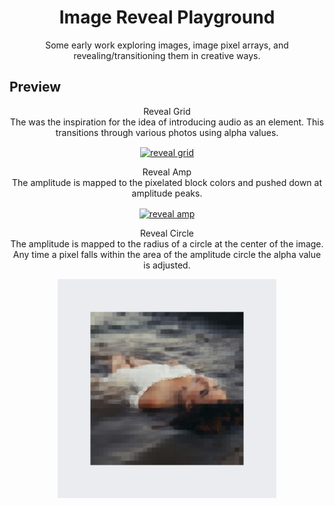 <!-- DISPLAY 2 -->
<h1 align="center">Image Reveal Playground</h1>

<p align="center">
  Some early work exploring images, image pixel arrays, and revealing/transitioning them in creative ways. 
</p>

## Preview
<p align="center">
  Reveal Grid<br>The was the inspiration for the idea of introducing audio as an element. This transitions through various photos using alpha values. 
</p>
<p align="center">
  <a href="https://github.com/yahirRendon/creative_coding/tree/main/processing/audio_projects/image_reveal/image_reveal_grid/imageRevealGrid.pde">
    <img alt="reveal grid"
       align="center" 
       width="350"      
       src="https://github.com/yahirRendon/creative_coding/blob/main/processing/audio_projects/image_reveal/data/image-reveal-grid.gif" 
    />
  </a>
</p>


<p align="center">
  Reveal Amp<br>The amplitude is mapped to the pixelated block colors and pushed down at amplitude peaks.
</p>
<p align="center">
  <a href="https://github.com/yahirRendon/creative_coding/blob/main/processing/audio_projects/image_reveal/image_reveal_amp/imageRevealAmp.pde">
    <img alt="reveal amp"
       align="center" 
       width="350"      
       src="https://github.com/yahirRendon/creative_coding/blob/main/processing/audio_projects/image_reveal/data/image-reveal-amp.gif" 
    />
  </a>
</p>

<p align="center">
  Reveal Circle<br>The amplitude is mapped to the radius of a circle at the center of the image. Any time a pixel falls within the area of the amplitude circle the alpha value is adjusted.
</p>
<p align="center">
  <a href="https://github.com/yahirRendon/creative_coding/blob/main/processing/audio_projects/image_reveal/image_reveal_circle/imageRevealCircle.pde">
    <img alt="reveal amp"
       align="center" 
       width="350"      
       src="https://github.com/yahirRendon/creative_coding/blob/main/processing/audio_projects/image_reveal/data/image-reveal-circle.jpg" 
    />
  </a>
</p>


